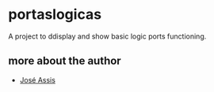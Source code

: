 # portaslogicas

A project to ddisplay and show basic logic ports functioning.

## more about the author

- [José Assis](https://eugeniogz.blogspot.com)
